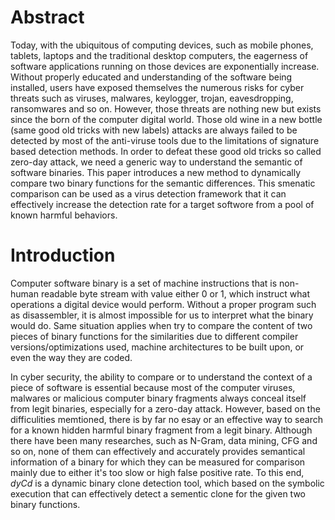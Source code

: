 # Abstract
Today, with the ubiquitous of computing devices, such as mobile phones, tablets, laptops and the traditional desktop computers, the eagerness of software applications running on those devices are exponentially increase. Without properly educated and understanding of the software being installed, users have exposed themselves the numerous risks for cyber threats such as viruses, malwares, keylogger, trojan, eavesdropping, ransomwares and so on. However, those threats are nothing new but exists since the born of the computer digital world. Those old wine in a new bottle (same good old tricks with new labels) attacks are always failed to be detected by most of the anti-viruse tools due to the limitations of signature based detection methods. In order to defeat these good old tricks so called zero-day attack, we need a generic way to understand the semantic of software binaries. This paper introduces a new method to dynamically compare two binary functions for the semantic differences. This smenatic comparison can be used as a virus detection framework that it can effectively increase the detection rate for a target softwore from a pool of known harmful behaviors.   

# Introduction
Computer software binary is a set of machine instructions that is non-human readable byte stream with value either 0 or 1, which instruct what operations a digital device would perform. Without a proper program such as disassembler, it is almost impossible for us to interpret what the binary would do. Same situation applies when try to compare the content of two pieces of binary functions for the similarities due to different compiler versions/optimizations used, machine architectures to be built upon, or even the way they are coded. 

In cyber security, the ability to compare or to understand the context of a piece of software is essential because most of the computer viruses, malwares or malicious computer binary fragments always conceal itself from legit binaries, especially for a zero-day attack. However, based on the difficulities memtioned, there is by far no esay or an effective way to search for a known hidden harmful binary fragment from a legit binary. Although there have been many researches, such as N-Gram, data mining, CFG and so on, none of them can effectively and accurately provides semantical information of a binary for which they can be measured for comparison mainly due to either it's too slow or high false positive rate. To this end, *dyCd* is a dynamic binary clone detection tool, which based on the symbolic execution that can effectively detect a sementic clone for the given two binary functions.




